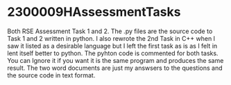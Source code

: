 # 2300009HAssessmentTasks
Both RSE Assessment Task 1 and 2.
The .py files are the source code to Task 1 and 2 written in python. I also rewrote the 2nd Task in C++ when I saw it listed as a desirable language but I left the first task as is as I felt in lent itself better to python. The pyhton code is commented for both tasks. You can Ignore it if you want it is the same program and produces the same result.
The two word documents are just my answsers to the questions and the source code in text format.

